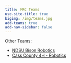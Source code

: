 ```yaml
---
title: FRC Teams
use-site-title: true
bigimg: /img/teams.jpg
add-teams: true
add-nav-sidebar: false
---
```


Other Teams:

- [NDSU Bison Robotics](https://www.ndsubisonrobotics.org/)
- [Cass County 4H - Robotics](https://www.ag.ndsu.edu/casscountyextension/4h)